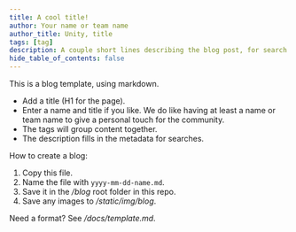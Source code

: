 ```yaml
---
title: A cool title!
author: Your name or team name
author_title: Unity, title
tags: [tag]
description: A couple short lines describing the blog post, for search & SEO.
hide_table_of_contents: false
---
```


This is a blog template, using markdown.

* Add a title (H1 for the page).
* Enter a name and title if you like. We do like having at least a name or team name to give a personal touch for the community.
* The tags will group content together.
* The description fills in the metadata for searches.

How to create a blog:

1. Copy this file.
1. Name the file with `yyyy-mm-dd-name.md`.
1. Save it in the */blog* root folder in this repo.
1. Save any images to */static/img/blog*.

Need a format? See */docs/template.md*.
